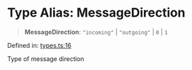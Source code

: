 # Type Alias: MessageDirection

> **MessageDirection**: `"incoming"` \| `"outgoing"` \| `0` \| `1`

Defined in: [types.ts:16](https://github.com/GeoDaCenter/openassistant/blob/d3d47c677c43fcc70dca2b232c88b920fa91a250/packages/core/src/types.ts#L16)

Type of message direction
